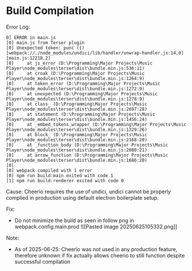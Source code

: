 


# Build Compilation


Error Log:
```
0] ERROR in main.js
[0] main.js from Terser plugin
[0] Unexpected token: punc ([) [webpack://./node_modules/undici/lib/handler/unwrap-handler.js:14,0][main.js:12218,2]
[0]     at js_error (D:\Programming\Major Projects\Music Player\node_modules\terser\dist\bundle.min.js:536:11)
[0]     at croak (D:\Programming\Major Projects\Music Player\node_modules\terser\dist\bundle.min.js:1264:9)
[0]     at token_error (D:\Programming\Major Projects\Music Player\node_modules\terser\dist\bundle.min.js:1272:9)
[0]     at unexpected (D:\Programming\Major Projects\Music Player\node_modules\terser\dist\bundle.min.js:1278:9)
[0]     at class_ (D:\Programming\Major Projects\Music Player\node_modules\terser\dist\bundle.min.js:2697:28)
[0]     at statement (D:\Programming\Major Projects\Music Player\node_modules\terser\dist\bundle.min.js:1456:24)
[0]     at _embed_tokens_wrapper (D:\Programming\Major Projects\Music Player\node_modules\terser\dist\bundle.min.js:1329:26)
[0]     at block_ (D:\Programming\Major Projects\Music Player\node_modules\terser\dist\bundle.min.js:2168:20)
[0]     at _function_body (D:\Programming\Major Projects\Music Player\node_modules\terser\dist\bundle.min.js:2080:21)
[0]     at arrow_function (D:\Programming\Major Projects\Music Player\node_modules\terser\dist\bundle.min.js:1686:20)
[0]
[0] webpack compiled with 1 error
[0] npm run build:main exited with code 1
[1] npm run build:renderer exited with code 0
```

Cause: Cheerio requires the use of undici, undici cannot be properly complied in production using default electron boilerplate setup.

Fix: 
- Do not minimize the build as seen in follow png in webpack.config.main.prod
![[Pasted image 20250625105332.png]]

Note: 
- As of 2025-06-25: Cheerio was not used in any production feature, therefore unknown if fix actually allows cheerio to still function despite successful compilation
